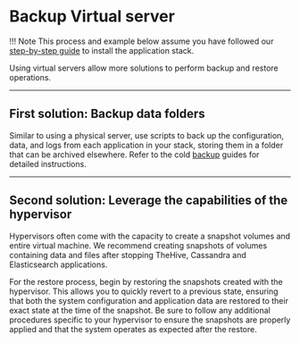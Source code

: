# Backup Virtual server

!!! Note
    This process and example below assume you have followed our [step-by-step guide](./../../../installation/step-by-step-installation-guide.md) to install the application stack.


Using virtual servers allow more solutions to perform backup and restore operations.

---
## First solution: Backup data folders

Similar to using a physical server, use scripts to back up the configuration, data, and logs from each application in your stack, storing them in a folder that can be archived elsewhere. Refer to the cold [backup](./physical-server.md) guides for detailed instructions.

---
## Second solution: Leverage the capabilities of the hypervisor

Hypervisors often come with the capacity to create a snapshot volumes and entire virtual machine. We recommend creating snapshots of volumes containing data and files after stopping TheHive, Cassandra and Elasticsearch applications. 

For the restore process, begin by restoring the snapshots created with the hypervisor. This allows you to quickly revert to a previous state, ensuring that both the system configuration and application data are restored to their exact state at the time of the snapshot. Be sure to follow any additional procedures specific to your hypervisor to ensure the snapshots are properly applied and that the system operates as expected after the restore.